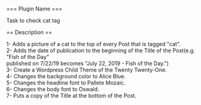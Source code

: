 === Plugin Name ===

Task to check cat tag

== Description ==

1- Adds a picture of a cat to the top of every Post that is tagged "cat".<br />
2- Adds the date of publication to the beginning of the Title of the Post(e.g. "Fish of the Day"<br />published on 7/22/19 becomes "July 22, 2019 - Fish of the Day.")<br />
3- Create a Wordpress Child Theme of the Twenty Twenty-One.<br />
4- Changes the background color to Alice Blue.<br />
5- Changes the headline font to Pallete Mozaic.<br />
6- Changes the body font to Oswald.<br />
7- Puts a copy of the Title at the bottom of the Post.<br />